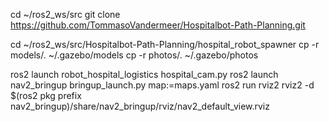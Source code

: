 cd ~/ros2_ws/src
git clone https://github.com/TommasoVandermeer/Hospitalbot-Path-Planning.git

cd ~/ros2_ws/src/Hospitalbot-Path-Planning/hospital_robot_spawner
cp -r models/. ~/.gazebo/models
cp -r photos/. ~/.gazebo/photos

ros2 launch robot_hospital_logistics hospital_cam.py
 ros2 launch nav2_bringup bringup_launch.py map:=maps.yaml
 ros2 run rviz2 rviz2 -d $(ros2 pkg prefix nav2_bringup)/share/nav2_bringup/rviz/nav2_default_view.rviz
